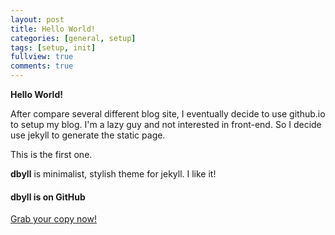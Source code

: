```yaml
---
layout: post
title: Hello World!
categories: [general, setup]
tags: [setup, init]
fullview: true
comments: true
---
```


**Hello World!**

After compare several different blog site, I eventually decide to use github.io to setup my blog. I'm a lazy guy and not interested in front-end. So I decide use jekyll to generate the static page. 

This is the first one.





**dbyll** is minimalist, stylish theme for jekyll. I like it!

#### dbyll is on GitHub

<a class="btn btn-default" href="https://github.com/dbtek/dbyll">Grab your copy now!</a>
